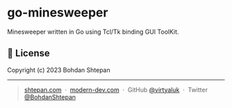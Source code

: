 # go-minesweeper

Minesweeper written in Go using Tcl/Tk binding GUI ToolKit.

## :green_book: License

Copyright (c) 2023 Bohdan Shtepan

---

> [shtepan.com](http://shtepan.com) &nbsp;&middot;&nbsp;
> [modern-dev.com](http://modern-dev.com) &nbsp;&middot;&nbsp;
> GitHub [@virtyaluk](https://github.com/virtyaluk) &nbsp;&middot;&nbsp;
> Twitter [@BohdanShtepan](https://twitter.com/BohdanShtepan)